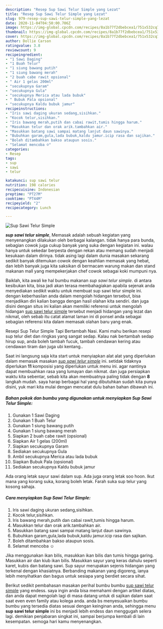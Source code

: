 ```yaml
---
description: "Resep Sup Sawi Telur Simple yang Lezat"
title: "Resep Sup Sawi Telur Simple yang Lezat"
slug: 979-resep-sup-sawi-telur-simple-yang-lezat
date: 2020-11-04T04:50:00.706Z
image: https://img-global.cpcdn.com/recipes/8a1b77f2dbebcea1/751x532cq70/sup-sawi-telur-simple-foto-resep-utama.jpg
thumbnail: https://img-global.cpcdn.com/recipes/8a1b77f2dbebcea1/751x532cq70/sup-sawi-telur-simple-foto-resep-utama.jpg
cover: https://img-global.cpcdn.com/recipes/8a1b77f2dbebcea1/751x532cq70/sup-sawi-telur-simple-foto-resep-utama.jpg
author: Dollie Carson
ratingvalue: 3.8
reviewcount: 9
recipeingredient:
- "1 Sawi Daging"
- "1 Buah Telur"
- "1 siung bawang putih"
- "1 siung bawang merah"
- "2 buah cabe rawit opsional"
- " Air 1 gelas 200ml"
- "secukupnya Garam"
- "secukupnya Gula"
- "secukupnya Merica atau lada bubuk"
- " Bubuk Pala opsional"
- "secukupnya Kaldu bubuk jamur"
recipeinstructions:
- "Iris sawi daging ukuran sedang,sisihkan."
- "Kocok telur,sisihkan."
- "Iris bawang merah,putih dan cabai rawit,tumis hingga harum."
- "Masukkan telur dan orak arik.tambahkan air."
- "Masukkan batang sawi sampai matang lanjut daun sawinya."
- "Bubuhkan garam,gula,lada bubuk,kaldu jamur.icip rasa dan sajikan."
- "Boleh ditambahkan bakso ataupun sosis."
- "Selamat mencoba ☺"
categories:
- Resep
tags:
- sup
- sawi
- telur

katakunci: sup sawi telur 
nutrition: 198 calories
recipecuisine: Indonesian
preptime: "PT27M"
cooktime: "PT44M"
recipeyield: "2"
recipecategory: Lunch

---
```



![Sup Sawi Telur Simple](https://img-global.cpcdn.com/recipes/8a1b77f2dbebcea1/751x532cq70/sup-sawi-telur-simple-foto-resep-utama.jpg)

<b><i>sup sawi telur simple</i></b>, Memasak adalah sebuah kegiatan yang menyenangkan dilakukan oleh berbagai kalangan. tidak hanya para bunda, sebagian cowok juga cukup banyak yang suka dengan kegiatan ini. walau hanya untuk sekedar berpesta dengan rekan atau memang sudah menjadi kesukaan dalam dirinya. tidak asing lagi dalam dunia masakan sekarang sedikit banyak ditemukan cowok dengan keahlian memasak yang hebat, dan lebih banyak juga kita saksikan di bermacam warung makan dan stand makanan mall yang mempekerjakan chef cowok sebagai koki mumpuni nya.

Baiklah, kita awali ke hal bumbu makanan <i>sup sawi telur simple</i>. di antara kesibukan kita, bisa jadi akan terasa membahagiakan apabila sejenak anda menyediakan sedikit waktu untuk membuat sup sawi telur simple ini. dengan keberhasilan anda dalam mengolah hidangan tersebut, bisa menjadikan diri kalian bangga dengan hasil olahan kita sendiri. dan juga disini dengan situs ini kalian akan memiliki referensi untuk mengolah hidangan <u>sup sawi telur simple</u> tersebut menjadi hidangan yang lezat dan nikmat, oleh sebab itu catat alamat laman ini di ponsel anda sebagai sebagian referensi kita dalam memasak olahan baru yang enak.

Resepi Sup Telur Simple Tapi Bertambah Nasi. Kami mahu berikan resepi sup telur diet dan ringkas yang sangat sedap. Kalau nak bertambah sedap hirup sup, anda boleh tambah fucuk, tambah cendawan kering atau cendawan tiram dan juga ubi kentang..


Saat ini langsung saja kita start untuk menyiapkan alat alat yang diperlukan dalam memasak masakan <u><i>sup sawi telur simple</i></u> ini. setidak tidaknya diperlukan <b>11</b> komposisi yang diperlukan untuk menu ini. agar nantinya dapat membuahkan rasa yang lumayan dan nikmat. dan juga persiapkan waktu kita sebentar, sebab kita akan membuatnya paling tidak dengan <b>8</b> langkah mudah. saya harap berbagai hal yang dibutuhkan sudah kita punya disini, yuk mari kita mulai dengan mencatat dulu bahan bahan dibawah ini.

<!--inarticleads1-->

##### Bahan pokok dan bumbu yang digunakan untuk menyiapkan Sup Sawi Telur Simple:

1. Gunakan 1 Sawi Daging
1. Gunakan 1 Buah Telur
1. Gunakan 1 siung bawang putih
1. Gunakan 1 siung bawang merah
1. Siapkan 2 buah cabe rawit (opsional)
1. Siapkan  Air 1 gelas (200ml)
1. Siapkan secukupnya Garam
1. Sediakan secukupnya Gula
1. Ambil secukupnya Merica atau lada bubuk
1. Siapkan  Bubuk Pala (opsional)
1. Sediakan secukupnya Kaldu bubuk jamur


Ada orang letak sayur sawi dalam sup. Ada juga orang letak soo hoon. Ikut mana yang korang suka, korang boleh letak. Farah suka sup telur yang kosong sahaja. 

<!--inarticleads2-->

##### Cara menyiapkan Sup Sawi Telur Simple:

1. Iris sawi daging ukuran sedang,sisihkan.
1. Kocok telur,sisihkan.
1. Iris bawang merah,putih dan cabai rawit,tumis hingga harum.
1. Masukkan telur dan orak arik.tambahkan air.
1. Masukkan batang sawi sampai matang lanjut daun sawinya.
1. Bubuhkan garam,gula,lada bubuk,kaldu jamur.icip rasa dan sajikan.
1. Boleh ditambahkan bakso ataupun sosis.
1. Selamat mencoba ☺


Jika menggunakan ikan bilis, masukkan ikan bilis dan tumis hingga garing. Masukkan air dan kiub ikan bilis. Masukkan sayur yang keras dahulu seperti karet, kubis dan batang sawi. Sup sayur merupakan sejenis hidangan yang terkenal dengan khasiatnya. Berbanding makanan yang digoreng, ianya lebih menyihatkan dan bagus untuk sesiapa yang berdiet secara sihat. 

Berikut sedikit pembahasan masakan perihal bumbu bumbu <u>sup sawi telur simple</u> yang endess. saya ingin anda bisa memahami dengan artikel diatas, dan anda dapat mengolah lagi di masa datang untuk di sajikan dalam saat saat even even family atau kolega anda. anda bs menyesuaikan bumbu bumbu yang tersedia diatas sesuai dengan keinginan anda, sehingga menu <b>sup sawi telur simple</b> ini bs menjadi lebih endess dan menggugah selera lagi. demikian penjabaran singkat ini, sampai berjumpa kembali di lain kesempatan. semoga hari kamu menyenangkan.
